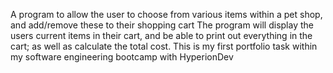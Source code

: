 A program to allow the user to choose from various items within a pet shop, and add/remove these to their shopping cart
The program will display the users current items in their cart, and be able to print out everything in the cart;
as well as calculate the total cost.
This is my first portfolio task within my software engineering bootcamp with HyperionDev
